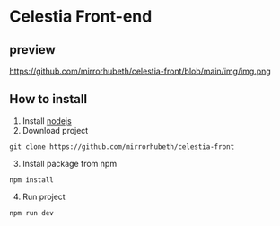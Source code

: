 # Celestia Front-end

## preview
https://github.com/mirrorhubeth/celestia-front/blob/main/img/img.png

## How to install

1. Install [nodejs]("https://nodejs.org/")
2. Download project
```
git clone https://github.com/mirrorhubeth/celestia-front
```
3. Install package from npm
```
npm install
```
4. Run project
```
npm run dev
```